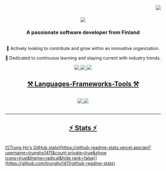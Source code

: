 <img align="right" src="https://visitor-badge.laobi.icu/badge?page_id=trungho1411.trungho1411" />

<h1 align="center">
    <img src="https://readme-typing-svg.herokuapp.com/?font=Righteous&size=35&center=true&vCenter=true&width=500&height=70&duration=4000&lines=Hi+There!+👋+I'm+Trung+Ho!" />
</h1>

<h3 align="center">A passionate software developer from Finland </h3>

<br/>

<div align="center">
 🔭 Actively looking to contribute and grow within an innovative organization.
 
 🌱 Dedicated to continuous learning and staying current with industry trends.

</div>

<div align="center"> 
  <a href="mailto:khanhtrung14111999@gmail.com">
    <img src="https://img.shields.io/badge/Gmail-333333?style=for-the-badge&logo=gmail&logoColor=red" />
  </a>
  <a href="https://www.linkedin.com/in/ho-trung-697736227/" target="_blank">
    <img src="https://img.shields.io/badge/LinkedIn-0077B5?style=for-the-badge&logo=linkedin&logoColor=white" target="_blank" />
  </a>
  <a href="https://github.com/trungho1411" target="_blank">
     <img src="https://img.shields.io/badge/Portfolio-FF5722?style=for-the-badge&logo=todoist&logoColor=white" target="_blank" />
</div>

</hr>

<h2 align="center">⚒️ Languages-Frameworks-Tools ⚒️</h2>
</br>
<div align="center">
    <img src="https://skillicons.dev/icons?i=react,html,css,vscode,github,figma,tailwind,git" />
    <img src="https://skillicons.dev/icons?i=nodejs,javascript,typescript,express,mongodb,nextjs,mysql" /><br>
</div>

<br/>
<hr/>

<h2 align="center">⚡ Stats ⚡</h2>
<br>
[![Trung Ho's GitHub stats](https://github-readme-stats.vercel.app/api?username=trungho1411&count private=true&show icons=true&theme=radical&hide rank=false)](https://github.com/trungho1411/github-readme-stats)
